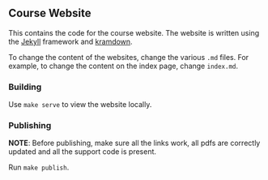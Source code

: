 Course Website
----------

This contains the code for the course website. The website is written using
the [Jekyll](https://jekyllrb.com/) framework and [kramdown](https://kramdown.gettalong.org/).

To change the content of the websites, change the various `.md` files. For
example, to change the content on the index page, change `index.md`.


### Building
Use `make serve` to view the website locally.

### Publishing
**NOTE**: Before publishing, make sure all the links work, all pdfs are correctly
updated and all the support code is present.

Run `make publish`.
